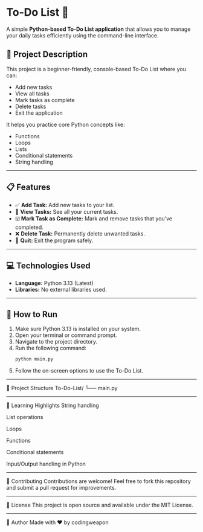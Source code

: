 # To-Do List 📝

A simple **Python-based To-Do List application** that allows you to manage your daily tasks efficiently using the command-line interface.

## 🚀 Project Description
This project is a beginner-friendly, console-based To-Do List where you can:
- Add new tasks
- View all tasks
- Mark tasks as complete
- Delete tasks
- Exit the application

It helps you practice core Python concepts like:
- Functions
- Loops
- Lists
- Conditional statements
- String handling

---

## 📋 Features
- ✅ **Add Task:** Add new tasks to your list.
- 📃 **View Tasks:** See all your current tasks.
- ☑️ **Mark Task as Complete:** Mark and remove tasks that you’ve completed.
- ❌ **Delete Task:** Permanently delete unwanted tasks.
- 🚪 **Quit:** Exit the program safely.

---

## 💻 Technologies Used
- **Language:** Python 3.13 (Latest)
- **Libraries:** No external libraries used.

---

## 🔧 How to Run
1. Make sure Python 3.13 is installed on your system.
2. Open your terminal or command prompt.
3. Navigate to the project directory.
4. Run the following command:
   ```bash
   python main.py
5. Follow the on-screen options to use the To-Do List.

---

📂 Project Structure
To-Do-List/
└── main.py

---

🎯 Learning Highlights
String handling

List operations

Loops

Functions

Conditional statements

Input/Output handling in Python

---

🤝 Contributing
Contributions are welcome! Feel free to fork this repository and submit a pull request for improvements.

---

📜 License
This project is open source and available under the MIT License.

---

🙌 Author
Made with ❤️ by codingweapon
